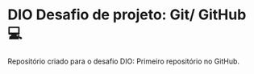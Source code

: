 # DIO Desafio de projeto: Git/ GitHub :computer:
Repositório criado para o desafio DIO: Primeiro repositório no GitHub.
